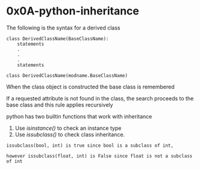 # 0x0A-python-inheritance
The following is the syntax for a derived class
```
class DerivedClassName(BaseClassName):
	statements
	.
	.
	.
	statements
```

```
class DerivedClassName(modname.BaseClassName)
```
When the class object is constructed the base class is remembered

If a requested attribute is not found in the class, the search proceeds to the base class and this rule applies recursively

python has two builtin functions that work with inheritance

1. Use *isinstance()* to check an instance type
1. Use *issubclass()* to check class inheritance.
```
issubclass(bool, int) is true since bool is a subclass of int,

however issubclass(float, int) is False since float is not a subclass of int
```

